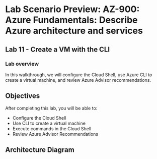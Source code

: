 # Lab Scenario Preview: AZ-900: Azure Fundamentals: Describe Azure architecture and services

## Lab 11 - Create a VM with the CLI

### Lab overview

In this walkthrough, we will configure the Cloud Shell, use Azure CLI to create a virtual machine, and review Azure Advisor recommendations.

## Objectives

After completing this lab, you will be able to:

- Configure the Cloud Shell
- Use CLI to create a virtual machine
- Execute commands in the Cloud Shell
- Review Azure Advisor Recommendations

## Architecture Diagram
